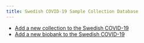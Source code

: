 ```yaml
---
title: Swedish COVID-19 Sample Collection Database
---
```


- [Add a new collection to the Swedish COVID-19](/forms/add_collection)
- [Add a new biobank to the Swedish COVID-19](/forms/add_biobank)

